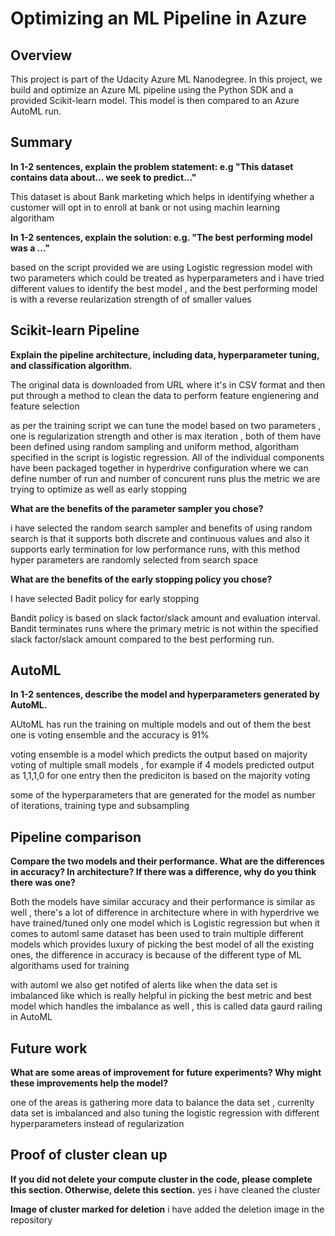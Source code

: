 # Optimizing an ML Pipeline in Azure

## Overview
This project is part of the Udacity Azure ML Nanodegree.
In this project, we build and optimize an Azure ML pipeline using the Python SDK and a provided Scikit-learn model.
This model is then compared to an Azure AutoML run.

## Summary
**In 1-2 sentences, explain the problem statement: e.g "This dataset contains data about... we seek to predict..."**

This dataset is about Bank marketing which helps in identifying whether a customer will opt in to enroll at bank or not using machin learning algoritham 

**In 1-2 sentences, explain the solution: e.g. "The best performing model was a ..."**

based on the script provided we are using Logistic regression model with two parameters which could be treated as hyperparameters and i have tried different values to identify the best model , and the best performing model is with a reverse reularization strength of of smaller values 

## Scikit-learn Pipeline
**Explain the pipeline architecture, including data, hyperparameter tuning, and classification algorithm.**

The original data is downloaded from URL where it's in CSV format and then put through a method to clean the data to perform feature engienering and feature selection 

as per the training script we can tune the model based on two parameters , one is regularization strength and other is max iteration , both of them have been defined using random sampling and uniform method, algoritham specified in the script is logistic regression. All of the individual components have been packaged together in hyperdrive configuration where we can define number of run and number of concurent runs plus the metric we are trying to optimize as well as early stopping 

**What are the benefits of the parameter sampler you chose?**

i have selected the random search sampler and benefits of using random search is that it supports both discrete and continuous values 
and also it supports early termination for low performance runs, with this method hyper parameters are randomly selected from search space 

**What are the benefits of the early stopping policy you chose?**

I have selected Badit policy for early stopping 

Bandit policy is based on slack factor/slack amount and evaluation interval. Bandit terminates runs where the primary metric is not within the specified slack factor/slack amount compared to the best performing run.

## AutoML
**In 1-2 sentences, describe the model and hyperparameters generated by AutoML.**

AUtoML has run the training on multiple models and out of them the best one is voting ensemble and the accuracy is 91%

voting ensemble is a model which predicts the output based on majority voting of multiple small models , for example if 4 models predicted output as 1,1,1,0 for one entry then the prediciton is based on the majority voting 

some of the hyperparameters that are generated for the model as number of iterations, training type and subsampling 

## Pipeline comparison
**Compare the two models and their performance. What are the differences in accuracy? In architecture? If there was a difference, why do you think there was one?**

Both the models have similar accuracy and their performance is similar as well , there's a lot of difference in architecture where in with hyperdrive we have trained/tuned only one model which is Logistic regression but when it comes to automl same dataset has been used to train multiple different models which provides luxury of picking the best model of all the existing ones, the difference in accuracy is because of the different type of ML algorithams used for training 

with automl we also get notifed of alerts like when the data set is imbalanced like which is really helpful in picking the best metric and best model which handles the imbalance as well , this is called data gaurd railing in AutoML


## Future work
**What are some areas of improvement for future experiments? Why might these improvements help the model?**

one of the areas is gathering more data to balance the data set , currenlty data set is imbalanced and also tuning the logistic regression with different hyperparameters instead of regularization 


## Proof of cluster clean up
**If you did not delete your compute cluster in the code, please complete this section. Otherwise, delete this section.**
yes i have cleaned the cluster 

**Image of cluster marked for deletion**
i have added the deletion image in the repository 

